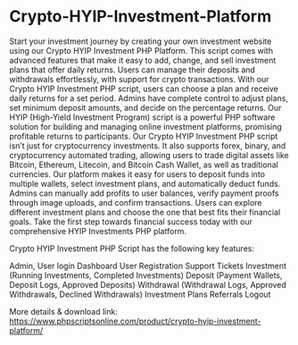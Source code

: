 # Crypto-HYIP-Investment-Platform
Start your investment journey by creating your own investment website using our Crypto HYIP Investment PHP Platform. This script comes with advanced features that make it easy to add, change, and sell investment plans that offer daily returns. Users can manage their deposits and withdrawals effortlessly, with support for crypto transactions. With our Crypto HYIP Investment PHP script, users can choose a plan and receive daily returns for a set period. Admins have complete control to adjust plans, set minimum deposit amounts, and decide on the percentage returns. Our HYIP (High-Yield Investment Program) script is a powerful PHP software solution for building and managing online investment platforms, promising profitable returns to participants. Our Crypto HYIP Investment PHP script isn’t just for cryptocurrency investments. It also supports forex, binary, and cryptocurrency automated trading, allowing users to trade digital assets like Bitcoin, Ethereum, Litecoin, and Bitcoin Cash Wallet, as well as traditional currencies. Our platform makes it easy for users to deposit funds into multiple wallets, select investment plans, and automatically deduct funds. Admins can manually add profits to user balances, verify payment proofs through image uploads, and confirm transactions. Users can explore different investment plans and choose the one that best fits their financial goals. Take the first step towards financial success today with our comprehensive HYIP Investments PHP platform.

Crypto HYIP Investment PHP Script has the following key features:

Admin, User login
Dashboard
User Registration
Support Tickets
Investment (Running Investments, Completed Investments)
Deposit (Payment Wallets, Deposit Logs, Approved Deposits)
Withdrawal (Withdrawal Logs, Approved Withdrawals, Declined Withdrawals)
Investment Plans
Referrals
Logout

More details & download link:
https://www.phpscriptsonline.com/product/crypto-hyip-investment-platform/
